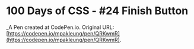 # 100 Days of CSS - #24 Finish Button
 _A Pen created at CodePen.io. Original URL: [https://codepen.io/mpakleung/pen/QRKwmR](https://codepen.io/mpakleung/pen/QRKwmR).

 
